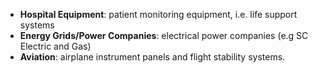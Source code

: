 - **Hospital Equipment**: patient monitoring equipment, i.e. life support systems
- **Energy Grids/Power Companies**: electrical power companies (e.g SC Electric and Gas)
- **Aviation**: airplane instrument panels and flight stability systems.
